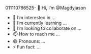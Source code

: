 011110786525- 👋 Hi, I’m @Magdyjason
- 👀 I’m interested in ...
- 🌱 I’m currently learning ...
- 💞️ I’m looking to collaborate on ...
- 📫 How to reach me ...
- 😄 Pronouns: ...
- ⚡ Fun fact: ...

<!---
Magdyjason/Magdyjason is a ✨ special ✨ repository because its `README.md` (this file) appears on your GitHub profile.
You can click the Preview link to take a look at your changes.
--->
